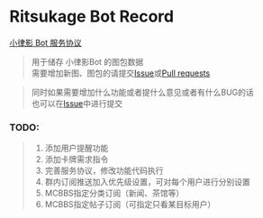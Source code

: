 # Ritsukage Bot Record  

[小律影 Bot 服务协议](https://github.com/BAKAOLC/RitsukageBotRecord/blob/master/LICENSE.md)

> 用于储存 小律影Bot 的图包数据  
> 需要增加新图、图包的请提交[Issue](https://github.com/BAKAOLC/RitsukageBotRecord/issues)或[Pull requests](https://github.com/BAKAOLC/RitsukageBotRecord/pulls)  

> 同时如果需要增加什么功能或者提什么意见或者有什么BUG的话  
> 也可以在[Issue](https://github.com/BAKAOLC/RitsukageBotRecord/issues)中进行提交  

### TODO:  
> 1. 添加用户提醒功能  
> 2. 添加卡牌需求指令  
> 3. 完善服务协议，修改功能代码执行  
> 4. 群内订阅推送加入优先级设置，可对每个用户进行分别设置  
> 5. MCBBS指定分类订阅（新闻、茶馆等）  
> 6. MCBBS指定帖子订阅（可指定只看某目标用户）  